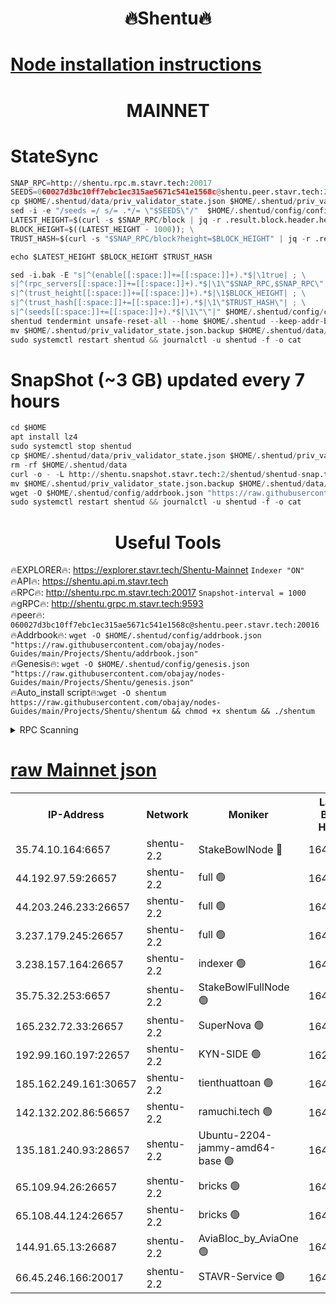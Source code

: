 <h1 align="center"> 🔥Shentu🔥</h1>

[Node installation instructions](https://github.com/obajay/nodes-Guides/tree/main/Projects/Shentu)
=
<h1 align="center"> MAINNET</h1>

# StateSync
```python
SNAP_RPC=http://shentu.rpc.m.stavr.tech:20017
SEEDS=060027d3bc10ff7ebc1ec315ae5671c541e1568c@shentu.peer.stavr.tech:20016
cp $HOME/.shentud/data/priv_validator_state.json $HOME/.shentud/priv_validator_state.json.backup
sed -i -e "/seeds =/ s/= .*/= \"$SEEDS\"/"  $HOME/.shentud/config/config.toml
LATEST_HEIGHT=$(curl -s $SNAP_RPC/block | jq -r .result.block.header.height); \
BLOCK_HEIGHT=$((LATEST_HEIGHT - 1000)); \
TRUST_HASH=$(curl -s "$SNAP_RPC/block?height=$BLOCK_HEIGHT" | jq -r .result.block_id.hash)

echo $LATEST_HEIGHT $BLOCK_HEIGHT $TRUST_HASH

sed -i.bak -E "s|^(enable[[:space:]]+=[[:space:]]+).*$|\1true| ; \
s|^(rpc_servers[[:space:]]+=[[:space:]]+).*$|\1\"$SNAP_RPC,$SNAP_RPC\"| ; \
s|^(trust_height[[:space:]]+=[[:space:]]+).*$|\1$BLOCK_HEIGHT| ; \
s|^(trust_hash[[:space:]]+=[[:space:]]+).*$|\1\"$TRUST_HASH\"| ; \
s|^(seeds[[:space:]]+=[[:space:]]+).*$|\1\"\"|" $HOME/.shentud/config/config.toml
shentud tendermint unsafe-reset-all --home $HOME/.shentud --keep-addr-book
mv $HOME/.shentud/priv_validator_state.json.backup $HOME/.shentud/data/priv_validator_state.json
sudo systemctl restart shentud && journalctl -u shentud -f -o cat
```
# SnapShot (~3 GB) updated every 7 hours
```python
cd $HOME
apt install lz4
sudo systemctl stop shentud
cp $HOME/.shentud/data/priv_validator_state.json $HOME/.shentud/priv_validator_state.json.backup
rm -rf $HOME/.shentud/data
curl -o - -L http://shentu.snapshot.stavr.tech:2/shentud/shentud-snap.tar.lz4 | lz4 -c -d - | tar -x -C $HOME/.shentud --strip-components 2
mv $HOME/.shentud/priv_validator_state.json.backup $HOME/.shentud/data/priv_validator_state.json
wget -O $HOME/.shentud/config/addrbook.json "https://raw.githubusercontent.com/obajay/nodes-Guides/main/Projects/Shentu/addrbook.json"
sudo systemctl restart shentud && journalctl -u shentud -f -o cat
```

 <h1 align="center"> Useful Tools</h1>

🔥EXPLORER🔥:     https://explorer.stavr.tech/Shentu-Mainnet        `Indexer "ON"` \
🔥API🔥:          https://shentu.api.m.stavr.tech \
🔥RPC🔥:          http://shentu.rpc.m.stavr.tech:20017              `Snapshot-interval = 1000` \
🔥gRPC🔥:         http://shentu.grpc.m.stavr.tech:9593 \
🔥peer🔥:         `060027d3bc10ff7ebc1ec315ae5671c541e1568c@shentu.peer.stavr.tech:20016` \
🔥Addrbook🔥:  `wget -O $HOME/.shentud/config/addrbook.json "https://raw.githubusercontent.com/obajay/nodes-Guides/main/Projects/Shentu/addrbook.json"` \
🔥Genesis🔥:  `wget -O $HOME/.shentud/config/genesis.json "https://raw.githubusercontent.com/obajay/nodes-Guides/main/Projects/Shentu/genesis.json"` \
🔥Auto_install script🔥:`wget -O shentum https://raw.githubusercontent.com/obajay/nodes-Guides/main/Projects/Shentu/shentum && chmod +x shentum && ./shentum`

<details>
<summary>RPC Scanning</summary>

<h2 align="center"> We scan nodes in real time every 4 hours. And we provide the final result of RPC endpoints.
We cannot influence the operation of these nodes in any way. </h2>


```python
If Voting Power is higher than 0 --> then the Node is a validator of the network and may be subject to attack and be a potential threat to the chain.
```
```python
We marked such validators with a red symbol
```

</details>

[raw Mainnet json](https://rpc-check.shentum.stavr.tech/shentum/rpc-shentum-result.json)
=


<table><tr><th>IP-Address</th><th>Network</th><th>Moniker</th><th>Latest Block Height</th><th>Earliest Block Height</th><th>Catching Up</th><th>Tx Index</th><th>Voting Power</th><th>Scan Time</th></tr><tr><td>35.74.10.164:6657</td><td>shentu-2.2</td><td>StakeBowlNode 🔴</td><td>16457802</td><td>8308501</td><td>False</td><td>on</td><td>50178</td><td>2023-12-24T07:26:15.580044847UTC</td></tr><tr><td>44.192.97.59:26657</td><td>shentu-2.2</td><td>full 🟢</td><td>16457802</td><td>9786901</td><td>False</td><td>on</td><td>0</td><td>2023-12-24T07:26:14.302269211UTC</td></tr><tr><td>44.203.246.233:26657</td><td>shentu-2.2</td><td>full 🟢</td><td>16457803</td><td>9786901</td><td>False</td><td>on</td><td>0</td><td>2023-12-24T07:26:20.336668307UTC</td></tr><tr><td>3.237.179.245:26657</td><td>shentu-2.2</td><td>full 🟢</td><td>16457804</td><td>9786901</td><td>False</td><td>on</td><td>0</td><td>2023-12-24T07:26:27.225182348UTC</td></tr><tr><td>3.238.157.164:26657</td><td>shentu-2.2</td><td>indexer 🟢</td><td>16457805</td><td>9786901</td><td>False</td><td>on</td><td>0</td><td>2023-12-24T07:26:34.681581864UTC</td></tr><tr><td>35.75.32.253:6657</td><td>shentu-2.2</td><td>StakeBowlFullNode 🟢</td><td>16457809</td><td>10470762</td><td>False</td><td>on</td><td>0</td><td>2023-12-24T07:26:59.508027260UTC</td></tr><tr><td>165.232.72.33:26657</td><td>shentu-2.2</td><td>SuperNova 🟢</td><td>16457809</td><td>15936001</td><td>False</td><td>on</td><td>0</td><td>2023-12-24T07:26:58.312189525UTC</td></tr><tr><td>192.99.160.197:22657</td><td>shentu-2.2</td><td>KYN-SIDE 🟢</td><td>16244994</td><td>16083091</td><td>False</td><td>on</td><td>0</td><td>2023-12-24T07:27:39.305189209UTC</td></tr><tr><td>185.162.249.161:30657</td><td>shentu-2.2</td><td>tienthuattoan 🟢</td><td>16457806</td><td>16084527</td><td>False</td><td>on</td><td>0</td><td>2023-12-24T07:26:41.146672086UTC</td></tr><tr><td>142.132.202.86:56657</td><td>shentu-2.2</td><td>ramuchi.tech 🟢</td><td>16457815</td><td>16196001</td><td>False</td><td>on</td><td>0</td><td>2023-12-24T07:27:31.021621055UTC</td></tr><tr><td>135.181.240.93:28657</td><td>shentu-2.2</td><td>Ubuntu-2204-jammy-amd64-base 🟢</td><td>16457806</td><td>16393637</td><td>False</td><td>on</td><td>0</td><td>2023-12-24T07:26:41.543122046UTC</td></tr><tr><td>65.109.94.26:26657</td><td>shentu-2.2</td><td>bricks 🟢</td><td>16457816</td><td>16401001</td><td>False</td><td>on</td><td>0</td><td>2023-12-24T07:27:36.085943499UTC</td></tr><tr><td>65.108.44.124:26657</td><td>shentu-2.2</td><td>bricks 🟢</td><td>16457816</td><td>16401001</td><td>False</td><td>on</td><td>0</td><td>2023-12-24T07:27:39.716169066UTC</td></tr><tr><td>144.91.65.13:26687</td><td>shentu-2.2</td><td>AviaBloc_by_AviaOne 🟢</td><td>16457810</td><td>16451296</td><td>False</td><td>off</td><td>0</td><td>2023-12-24T07:27:06.081484067UTC</td></tr><tr><td>66.45.246.166:20017</td><td>shentu-2.2</td><td>STAVR-Service 🟢</td><td>16457815</td><td>16455001</td><td>False</td><td>on</td><td>0</td><td>2023-12-24T07:27:35.747090277UTC</td></tr></table>
